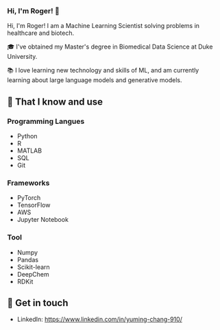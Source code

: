 ### Hi, I'm Roger! 👋

<!--
**rogerchang910/rogerchang910** is a ✨ _special_ ✨ repository because its `README.md` (this file) appears on your GitHub profile.

Here are some ideas to get you started:

- 🔭 I’m currently working on ...
- 🌱 I’m currently learning ...
- 👯 I’m looking to collaborate on ...
- 🤔 I’m looking for help with ...
- 💬 Ask me about ...
- 📫 How to reach me: ...
- 😄 Pronouns: ...
- ⚡ Fun fact: ...
-->


Hi, I'm Roger! I am a Machine Learning Scientist solving problems in healthcare and biotech. 

🎓 I've obtained my Master's degree in Biomedical Data Science at Duke University.

📚 I love learning new technology and skills of ML, and am currently learning about large language models and generative models.


## 🧠 That I know and use
### Programming Langues
- Python
- R
- MATLAB
- SQL
- Git

### Frameworks
- PyTorch
- TensorFlow
- AWS
- Jupyter Notebook

### Tool
- Numpy
- Pandas
- Scikit-learn
- DeepChem
- RDKit

<!--## 💡 Projects
- [Team of Pokemon](https://ms314006.github.io/team-of-pokemon/dist/)
- [Hangman](https://ms314006.github.io/hangman/dist/)
- [90 secconds game - A yellow duck](https://ms314006.github.io/90_secGame-with-React/dist/)
- [Free cell](https://ms314006.github.io/FreeCell-With-React/dist/index.html)
- [Music player](https://ms314006.github.io/MP3_Player-With-React/dist/) -->

## 🔗 Get in touch
- LinkedIn: https://www.linkedin.com/in/yuming-chang-910/
